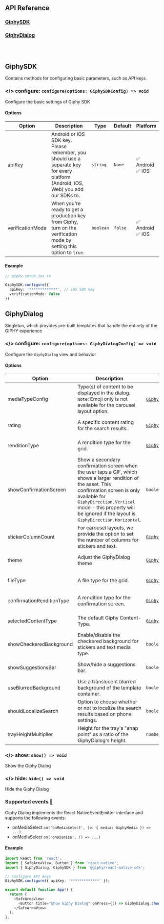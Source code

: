 ## API Reference

### [GiphySDK](#giphysdk)
### [GiphyDialog](#giphydialog)

<br/>
<br/>

## GiphySDK
Contains methods for configuring basic parameters, such as API keys.

### </> configure: `configure(options: GiphySDKConfig) => void`
Configure the basic settings of Giphy SDK
#### Options
| Option           | Description                                                                                                                        | Type      | Default | Platform              |
|------------------|------------------------------------------------------------------------------------------------------------------------------------|-----------|---------|-----------------------|
| apiKey           | Android or iOS SDK key. Please remember, you should use a separate key for every platform (Android, iOS, Web) you add our SDKs to. | `string`  | `None`  | ✅ Android <br/> ✅ iOS |
| verificationMode | When you're ready to get a production key from Giphy, turn on the verification mode by setting this option to `true`.              | `boolean` | `false` | ✅ Android <br/> ✅ iOS |
#### Example
```typescript
// giphy.setup.ios.ts

GiphySDK.configure({
  apiKey: '*************', // iOS SDK key
  verificationMode: false
})
```

## GiphyDialog
Singleton, which provides pre-built templates that handle the entirety of the GIPHY experience
### </> configure: `configure(options: GiphyDialogConfig) => void`
Configure the `GiphyDialog` view and behavior
#### Options
| Option                    | Description                                                                                                                                                                                                                                                             | Type                                                                                                                                                    | Default                                                                                                                                                                | Platform              |
|---------------------------|-------------------------------------------------------------------------------------------------------------------------------------------------------------------------------------------------------------------------------------------------------------------------|---------------------------------------------------------------------------------------------------------------------------------------------------------|------------------------------------------------------------------------------------------------------------------------------------------------------------------------|-----------------------|
| mediaTypeConfig           | Type(s) of content to be displayed in the dialog. <br/> `Note`: Emoji only is not available for the carousel layout option.                                                                                                                                             | [`GiphyContentType`](https://github.com/Giphy/giphy-react-native-sdk/blob/5c4586c09acc6ebbc760feecede4b740f55e4d9a/src/native/types.ts#L7-L13) \[\]     | <details><summary>Expand</summary>`[GiphyContentType.Recents, GiphyContentType.Gif,GiphyContentType.Sticker, GiphyContentType.Emoji, GiphyContentType.Text]`</details> | ✅ Android <br/> ✅ iOS |
| rating                    | A specific content rating for the search results.                                                                                                                                                                                                                       | [`GiphyRating`](https://github.com/Giphy/giphy-react-native-sdk/blob/5c4586c09acc6ebbc760feecede4b740f55e4d9a/src/native/types.ts#L22-L29)              | `GiphyRating.PG13`                                                                                                                                                     | ✅ Android <br/> ✅ iOS |
| renditionType             | A rendition type for the grid.                                                                                                                                                                                                                                          | [`GiphyRendition`](https://github.com/Giphy/giphy-react-native-sdk/blob/5c4586c09acc6ebbc760feecede4b740f55e4d9a/src/native/types.ts#L31-L51)           | `GiphyRendition.FixedWidth`                                                                                                                                            | ✅ Android <br/> ✅ iOS |
| showConfirmationScreen    | Show a secondary confirmation screen when the user taps a GIF, which shows a larger rendition of the asset. This confirmation screen is only available for `GiphyDirection.Vertical` mode - this property will be ignored if the layout is `GiphyDirection.Horizontal`. | `boolean`                                                                                                                                               | `false`                                                                                                                                                                | ✅ Android <br/> ✅ iOS |
| stickerColumnCount        | For carousel layouts, we provide the option to set the number of columns for stickers and text.                                                                                                                                                                         | [`GiphyStickersColumnCount`](https://github.com/Giphy/giphy-react-native-sdk/blob/5c4586c09acc6ebbc760feecede4b740f55e4d9a/src/native/types.ts#L53-L57) | `GiphyStickersColumnCount.Three`                                                                                                                                       | ✅ Android <br/> ✅ iOS |
| theme                     | Adjust the GiphyDialog theme                                                                                                                                                                                                                                            | [`GiphyThemePreset`](https://github.com/Giphy/giphy-react-native-sdk/blob/5c4586c09acc6ebbc760feecede4b740f55e4d9a/src/native/types.ts#L1-L5)           | `GiphyThemePreset.Light`                                                                                                                                               | ✅ Android <br/> ✅ iOS |
| fileType                  | A file type for the grid.                                                                                                                                                                                                                                               | [`GiphyFileExtension`](https://github.com/Giphy/giphy-react-native-sdk/blob/5c4586c09acc6ebbc760feecede4b740f55e4d9a/src/native/types.ts#L59-L63)       | `GiphyFileExtension`                                                                                                                                                   | ✅ Android <br/> ✅ iOS |
| confirmationRenditionType | A rendition type for the confirmation screen.                                                                                                                                                                                                                           | [`GiphyRendition`](https://github.com/Giphy/giphy-react-native-sdk/blob/5c4586c09acc6ebbc760feecede4b740f55e4d9a/src/native/types.ts#L31-L51)           | `GiphyRendition.Original`                                                                                                                                              | ✅ Android <br/> ❌ iOS |
| selectedContentType       | The default Giphy Content-Type.                                                                                                                                                                                                                                         | [`GiphyContentType`](https://github.com/Giphy/giphy-react-native-sdk/blob/5c4586c09acc6ebbc760feecede4b740f55e4d9a/src/native/types.ts#L7-L13)          | `GiphyContentType.Gif`                                                                                                                                                 | ✅ Android <br/> ❌ iOS |
| showCheckeredBackground   | Enable/disable the checkered background for stickers and text media type.                                                                                                                                                                                               | `boolean`                                                                                                                                               | `false`                                                                                                                                                                | ✅ Android <br/> ❌ iOS |
| showSuggestionsBar        | Show/hide a suggestions bar.                                                                                                                                                                                                                                            | `boolean`                                                                                                                                               | `true`                                                                                                                                                                 | ✅ Android <br/> ❌ iOS |
| useBlurredBackground      | Use a translucent blurred background of the template container.                                                                                                                                                                                                         | `boolean`                                                                                                                                               | `false`                                                                                                                                                                | ✅ Android <br/> ❌ iOS |
| shouldLocalizeSearch      | Option to choose whether or not to localize the search results based on phone settings.                                                                                                                                                                                 | `boolean`                                                                                                                                               | `false`                                                                                                                                                                | ❌ Android <br/> ✅ iOS |
| trayHeightMultiplier      | Height for the tray's "snap point" as a ratio of the GiphyDialog's height.                                                                                                                                                                                              | `number`                                                                                                                                                | `0.7`                                                                                                                                                                  | ❌ Android <br/> ✅ iOS |
### </> show: `show() => void`
Show the Giphy Dialog
### </> hide: `hide() => void`
Hide the Giphy Dialog
### Supported events &#x1F514;
Giphy Dialog implements the React NativeEventEmitter interface and supports the following events:
* onMediaSelect ```on('onMediaSelect', (e: { media: GiphyMedia }) => ...)```
* onMediaSelect ```on('onDismiss', () => ...)```
#### Example
```typescript jsx
import React from 'react';
import { SafeAreaView, Button } from 'react-native';
import { GiphyDialog, GiphySDK } from '@giphy/react-native-sdk';

// Configure API keys
GiphySDK.configure({ apiKey: '*************' });

export default function App() {
  return (
    <SafeAreaView>
      <Button title="Show Giphy Dialog" onPress={() => GiphyDialog.show()} />
    </SafeAreaView>
  );
};
```

